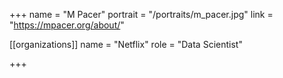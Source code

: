 +++
name = "M Pacer"
portrait = "/portraits/m_pacer.jpg"
link = "https://mpacer.org/about/"

[[organizations]]
    name = "Netflix"
    role = "Data Scientist"

+++
